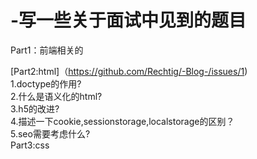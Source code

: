 # -写一些关于面试中见到的题目
Part1：前端相关的

[Part2:html]（https://github.com/Rechtig/-Blog-/issues/1)</br>
1.doctype的作用?</br>
2.什么是语义化的html?</br>
3.h5的改进?</br>
4.描述一下cookie,sessionstorage,localstorage的区别？</br>
5.seo需要考虑什么?</br>
Part3:css

